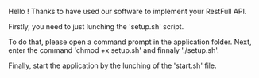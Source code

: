 Hello ! Thanks to have used our software to implement your RestFull API.

Firstly, you need to just lunching the 'setup.sh' script.

To do that, please open a command prompt in the application folder.
Next, enter the command 'chmod +x setup.sh' and finnaly './setup.sh'.


Finally, start the application by the lunching of the 'start.sh' file.